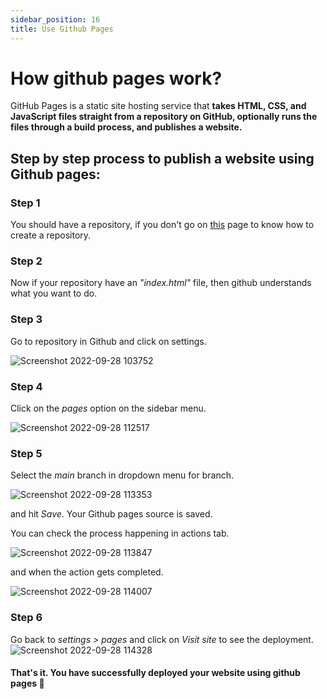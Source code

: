 ```yaml
---
sidebar_position: 16
title: Use Github Pages
---
```



# How github pages work?
GitHub Pages is a static site hosting service that **takes HTML, CSS, and JavaScript files straight from a repository on GitHub, optionally runs the files through a build process, and publishes a website.**

## Step by step process to publish a website using Github pages:

### Step 1

You should have a repository, if you don't go on [this](create-repo.md) page to know how to create a repository.

### Step 2

Now if your repository have an *"index.html"* file, then github understands what you want to do.

### Step 3

Go to repository in Github and click on settings.

![Screenshot 2022-09-28 103752](https://user-images.githubusercontent.com/111558974/192694012-ef217429-7407-4a9a-bcda-a5b726f4d301.png)

### Step 4

Click on the *pages* option on the sidebar menu.

![Screenshot 2022-09-28 112517](https://user-images.githubusercontent.com/111558974/192699081-ae5b1a31-b93f-441e-b034-9daedeb0a684.png)

### Step 5

Select the *main* branch in dropdown menu for branch.

![Screenshot 2022-09-28 113353](https://user-images.githubusercontent.com/111558974/192700628-5fd8d55d-c181-45ee-b3ad-d75a8a564a60.png)

and hit *Save*.
Your Github pages source is saved.

You can check the process happening in actions tab.

![Screenshot 2022-09-28 113847](https://user-images.githubusercontent.com/111558974/192701270-9f4826ee-5a39-42f6-a619-75dd61e5396c.png)

and when the action gets completed.

![Screenshot 2022-09-28 114007](https://user-images.githubusercontent.com/111558974/192701284-475d4be5-08db-435b-88a3-d854a4a313f0.png)

### Step 6

Go back to *settings > pages* and click on *Visit site* to see the deployment.
![Screenshot 2022-09-28 114328](https://user-images.githubusercontent.com/111558974/192701843-369fd338-ffd0-4d9c-8e60-e2292687efb6.png)


#### That's it. You have successfully deployed your website using github pages 🎉

